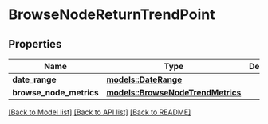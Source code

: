 # BrowseNodeReturnTrendPoint

## Properties

Name | Type | Description | Notes
------------ | ------------- | ------------- | -------------
**date_range** | [**models::DateRange**](DateRange.md) |  | 
**browse_node_metrics** | [**models::BrowseNodeTrendMetrics**](BrowseNodeTrendMetrics.md) |  | 

[[Back to Model list]](../README.md#documentation-for-models) [[Back to API list]](../README.md#documentation-for-api-endpoints) [[Back to README]](../README.md)


